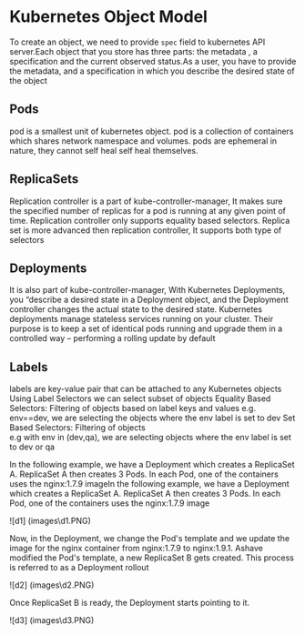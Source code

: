 # Kubernetes Object Model

To create an object, we need to provide `spec` field to kubernetes API server.Each object that you store has three parts: the metadata , a specification and the current observed status.As a user, you have to provide the metadata, and a specification in which you describe the desired state of the object

## Pods
pod is a smallest unit of kubernetes object. pod is a collection of containers which shares network namespace and volumes.
pods are ephemeral in nature, they cannot self heal self heal themselves.

## ReplicaSets
Replication controller is a part of kube-controller-manager, It makes sure the specified number of replicas for a pod is running at any
given point of time.
Replication controller only supports equality based selectors.
Replica set is more advanced then replication controller, It supports both type of selectors 

## Deployments
It is also part of kube-controller-manager, With Kubernetes Deployments, you “describe a desired state in a Deployment object, and the Deployment controller changes the actual state to the desired state. Kubernetes deployments manage stateless services running on your cluster. Their purpose is to keep a set of identical pods running and upgrade them in a controlled way – performing a rolling update by default

## Labels
labels are key-value pair that can be attached to any Kubernetes objects
Using Label Selectors we can select subset of objects
Equality Based Selectors: Filtering of objects based on label keys and values 
e.g. env==dev, we are selecting the objects where the env label is set to dev
Set Based Selectors: Filtering of objects  	
e.g with env in (dev,qa), we are selecting objects where the env label is set to dev or qa


In the following example, we have a Deployment which creates a ReplicaSet A. ReplicaSet A then creates 3 Pods. In each Pod, one of the containers uses the nginx:1.7.9 imageIn the following example, we have a Deployment which creates a ReplicaSet A. ReplicaSet A then creates 3 Pods. In each Pod, one of the containers uses the nginx:1.7.9 image

![d1] (images\d1.PNG)

Now, in the Deployment, we change the Pod's template and we update the image for the nginx container from nginx:1.7.9  to nginx:1.9.1. Ashave modified the Pod's template, a new ReplicaSet B gets created. This process is referred to as a Deployment rollout

![d2] (images\d2.PNG)

Once ReplicaSet B is ready, the Deployment starts pointing to it.

![d3] (images\d3.PNG)



